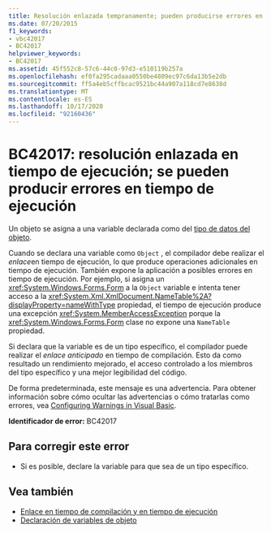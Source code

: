 ```yaml
---
title: Resolución enlazada tempranamente; pueden producirse errores en tiempo de ejecución
ms.date: 07/20/2015
f1_keywords:
- vbc42017
- BC42017
helpviewer_keywords:
- BC42017
ms.assetid: 45f552c8-57c6-44c0-97d3-e510119b257a
ms.openlocfilehash: ef0fa295cadaaa0550be4809ec97c6da13b5e2db
ms.sourcegitcommit: ff5a4eb5cffbcac9521bc44a907a118cd7e8638d
ms.translationtype: MT
ms.contentlocale: es-ES
ms.lasthandoff: 10/17/2020
ms.locfileid: "92160436"
---
```

# <a name="bc42017-late-bound-resolution-runtime-errors-could-occur"></a>BC42017: resolución enlazada en tiempo de ejecución; se pueden producir errores en tiempo de ejecución

Un objeto se asigna a una variable declarada como del [tipo de datos del objeto](../data-types/object-data-type.md).

 Cuando se declara una variable como `Object` , el compilador debe realizar el *enlace*en tiempo de ejecución, lo que produce operaciones adicionales en tiempo de ejecución. También expone la aplicación a posibles errores en tiempo de ejecución. Por ejemplo, si asigna un <xref:System.Windows.Forms.Form> a la `Object` variable e intenta tener acceso a la <xref:System.Xml.XmlDocument.NameTable%2A?displayProperty=nameWithType> propiedad, el tiempo de ejecución produce una excepción <xref:System.MemberAccessException> porque la <xref:System.Windows.Forms.Form> clase no expone una `NameTable` propiedad.

 Si declara que la variable es de un tipo específico, el compilador puede realizar el *enlace anticipado* en tiempo de compilación. Esto da como resultado un rendimiento mejorado, el acceso controlado a los miembros del tipo específico y una mejor legibilidad del código.

 De forma predeterminada, este mensaje es una advertencia. Para obtener información sobre cómo ocultar las advertencias o cómo tratarlas como errores, vea [Configuring Warnings in Visual Basic](/visualstudio/ide/configuring-warnings-in-visual-basic).

 **Identificador de error:** BC42017

## <a name="to-correct-this-error"></a>Para corregir este error

- Si es posible, declare la variable para que sea de un tipo específico.

## <a name="see-also"></a>Vea también

- [Enlace en tiempo de compilación y en tiempo de ejecución](../../programming-guide/language-features/early-late-binding/index.md)
- [Declaración de variables de objeto](../../programming-guide/language-features/variables/object-variable-declaration.md)
